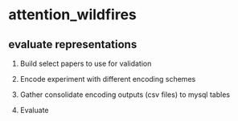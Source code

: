 # attention_wildfires


## evaluate representations

1.  Build
            select papers to use for validation

2.  Encode 
            experiment with different encoding schemes

3.  Gather
            consolidate encoding outputs (csv files) to mysql tables
            
4.  Evaluate